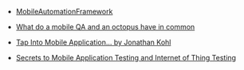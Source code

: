 - [MobileAutomationFramework](https://github.com/shankybnl/MobileAutomationFramework/tree/master/src/main/java/UITestFramework)

- [What do a mobile QA and an octopus have in common](https://medium.com/bumble-tech/what-do-a-mobile-qa-and-an-octopus-have-in-common-c98e683f277c)

- [Tap Into Mobile Application… by Jonathan Kohl](https://leanpub.com/testmobileapps)





- [Secrets to Mobile Application Testing and Internet of Thing Testing](http://mobiletestingtip.blogspot.com/)




